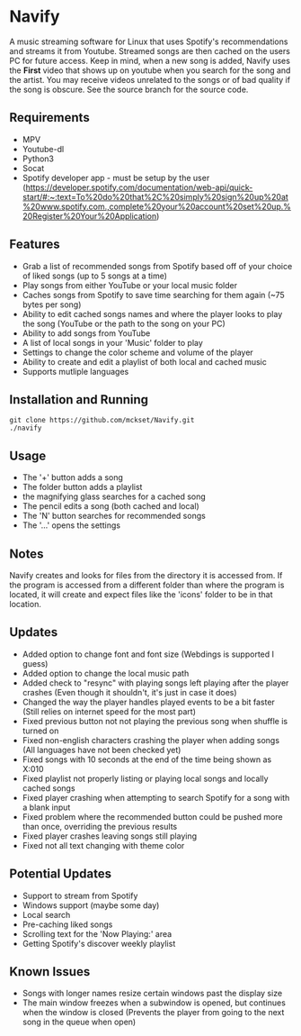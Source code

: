 # Navify
A music streaming software for Linux that uses Spotify's recommendations and streams it from Youtube. Streamed songs are then cached on the users PC for future access. Keep in mind, when a new song is added, Navify uses the **First** video that shows up on youtube when you search for the song and the artist. You may receive videos unrelated to the songs or of bad quality if the song is obscure. See the source branch for the source code.

Requirements
------------
- MPV
- Youtube-dl
- Python3
- Socat
- Spotify developer app - must be setup by the user (https://developer.spotify.com/documentation/web-api/quick-start/#:~:text=To%20do%20that%2C%20simply%20sign%20up%20at%20www.spotify.com.,complete%20your%20account%20set%20up.%20Register%20Your%20Application)

Features
--------
- Grab a list of recommended songs from Spotify based off of your choice of liked songs (up to 5 songs at a time)
- Play songs from either YouTube or your local music folder
- Caches songs from Spotify to save time searching for them again (~75 bytes per song)
- Ability to edit cached songs names and where the player looks to play the song (YouTube or the path to the song on your PC)
- Ability to add songs from YouTube
- A list of local songs in your 'Music' folder to play
- Settings to change the color scheme and volume of the player
- Ability to create and edit a playlist of both local and cached music
- Supports mutliple languages

Installation and Running
------------------------
```
git clone https://github.com/mckset/Navify.git
./navify
```

Usage
-----
- The '+' button adds a song
- The folder button adds a playlist
- the magnifying glass searches for a cached song
- The pencil edits a song (both cached and local)
- The 'N' button searches for recommended songs
- The  '...' opens the settings

Notes
-----
Navify creates and looks for files from the directory it is accessed from. If the program is accessed from a different folder than where the program is located, it will create and expect files like the 'icons' folder to be in that location.

Updates
-------
- Added option to change font and font size (Webdings is supported I guess)
- Added option to change the local music path
- Added check to "resync" with playing songs left playing after the player crashes (Even though it shouldn't, it's just in case it does)
- Changed the way the player handles played events to be a bit faster (Still relies on internet speed for the most part)
- Fixed previous button not not playing the previous song when shuffle is turned on
- Fixed non-english characters crashing the player when adding songs (All languages have not been checked yet)
- Fixed songs with 10 seconds at the end of the time being shown as X:010
- Fixed playlist not properly listing or playing local songs and locally cached songs 
- Fixed player crashing when attempting to search Spotify for a song with a blank input
- Fixed problem where the recommended button could be pushed more than once, overriding the previous results
- Fixed player crashes leaving songs still playing
- Fixed not all text changing with theme color

Potential Updates
-----------------
- Support to stream from Spotify
- Windows support (maybe some day)
- Local search
- Pre-caching liked songs
- Scrolling text for the 'Now Playing:' area
- Getting Spotify's discover weekly playlist

Known Issues
------------
- Songs with longer names resize certain windows past the display size
- The main window freezes when a subwindow is opened, but continues when the window is closed (Prevents the player from going to the next song in the queue when open)

